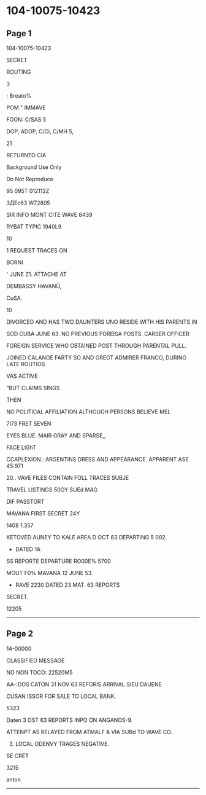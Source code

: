 # 104-10075-10423

## Page 1

104-10075-10423

SECRET

ROUTING

3

: Breato%

POM " IMMAVE

FOON: C/SAS 5

DOP, ADOP, C/Ci, C/MH 5,

21

RETURNTO CIA

Background Use Only

Do Not Reproduce

95 095T 012112Z

ЗДЕс63 W72805

SIR INFO MONT CITE WAVE 8439

RYBAT TYPIC 1940L9

10

1 REQUEST TRACES ON

BORNI

' JUNE Z1. ATTACHE AT

DEMBASSY HAVANÜ,

CuSA.

10

DIVORCED AND HAS TWO DAUNTERS UNO RESIDE WITH HIS PARENTS IN

SOD CUBA JUNE 63. NO PREVIOUS FOREISA POSTS. CARSER OFFICER

FOREIGN SERVICE WHO OBTAINED POST THROUGH PARENTAL PULL.

JOINED CALANGE FARTY SO AND GREGT ADMIRER FRANCO, DURING LATE ROUTIOS

VAS ACTIVE

"BUT CLAIMS SINGS

THEN

NO POLITICAL AFFILIATION ALTHOUGH PERSONS BELIEVE MEL

7I73 FRET SEVEN

EYES BLUE. MAIR GRAY AND SPARSE,,

FACE LIGhT

CCAPLEXION.: ARGENTINS DRESS AND APPEARANCE. APPARENT ASE 45:971

20.. VAVE FILES CONTAIN FOLL TRACES SUBJE

TRAVEL LISTINGS 50OY SUEd MAG

DIF PASSTORT

MAVANA FIRST SECRET 24Y

1408 1.357

KETOVED AUNEY TO KALE AREA D OCT 63 DEPARTING 5 002.

* DATED 1A

SS REPORTE DEPARTURE RO00E% 5700

MOUT F0% MAVANA 12 JUNE 53.

- RAVE 2230 DATED 23 MAT. 63 REPORTS

SECRET.

12205

---

## Page 2

14-00000

CLASSIFIEO MESSAGE

NO NON TOCO: 22520M5

AA-:DOS CATON 31 NOV 63 REFORIS ARRIVAL SIEU DAUENE

CUSAN ISSOR FOR SALE TO LOCAL BANK.

5323

Daten 3 OST 63 REPORTS INPO ON ANGANOS-9.

ATTENPT AS RELAYED FROM ATMALF & VIA SUBd TO WAVE CO.

3. LOCAL ODENVY TRAGES NEGATIVE.

SE CRET

3215

anton

---

